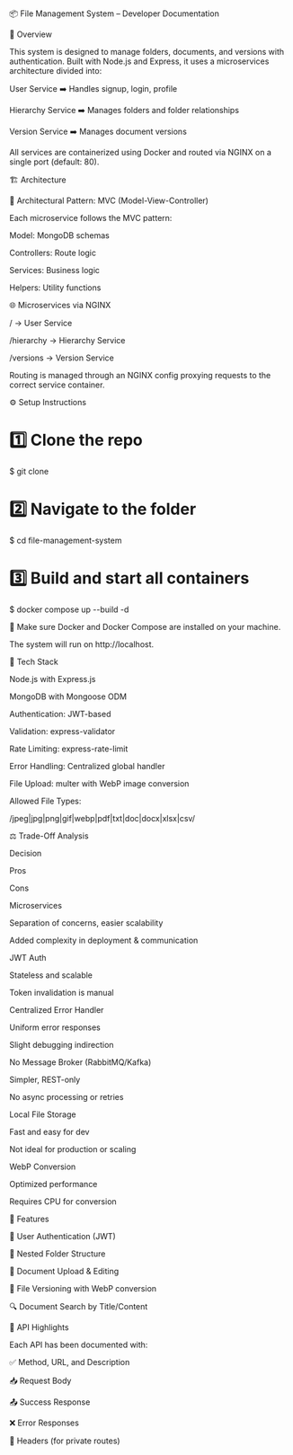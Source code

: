 📦 File Management System – Developer Documentation

🧠 Overview

This system is designed to manage folders, documents, and versions with authentication. Built with Node.js and Express, it uses a microservices architecture divided into:

User Service ➡️ Handles signup, login, profile

Hierarchy Service ➡️ Manages folders and folder relationships

Version Service ➡️ Manages document versions

All services are containerized using Docker and routed via NGINX on a single port (default: 80).

🏗️ Architecture

🧱 Architectural Pattern: MVC (Model-View-Controller)

Each microservice follows the MVC pattern:

Model: MongoDB schemas

Controllers: Route logic

Services: Business logic

Helpers: Utility functions

🌐 Microservices via NGINX

/ → User Service

/hierarchy → Hierarchy Service

/versions → Version Service

Routing is managed through an NGINX config proxying requests to the correct service container.

⚙️ Setup Instructions

# 1️⃣ Clone the repo
$ git clone <repo-url>

# 2️⃣ Navigate to the folder
$ cd file-management-system

# 3️⃣ Build and start all containers
$ docker compose up --build -d

📌 Make sure Docker and Docker Compose are installed on your machine.

The system will run on http://localhost.

📁 Tech Stack

Node.js with Express.js

MongoDB with Mongoose ODM

Authentication: JWT-based

Validation: express-validator

Rate Limiting: express-rate-limit

Error Handling: Centralized global handler

File Upload: multer with WebP image conversion

Allowed File Types:

/jpeg|jpg|png|gif|webp|pdf|txt|doc|docx|xlsx|csv/

⚖️ Trade-Off Analysis

Decision

Pros

Cons

Microservices

Separation of concerns, easier scalability

Added complexity in deployment & communication

JWT Auth

Stateless and scalable

Token invalidation is manual

Centralized Error Handler

Uniform error responses

Slight debugging indirection

No Message Broker (RabbitMQ/Kafka)

Simpler, REST-only

No async processing or retries

Local File Storage

Fast and easy for dev

Not ideal for production or scaling

WebP Conversion

Optimized performance

Requires CPU for conversion

🚀 Features

👤 User Authentication (JWT)

📂 Nested Folder Structure

📝 Document Upload & Editing

🧾 File Versioning with WebP conversion

🔍 Document Search by Title/Content

🧪 API Highlights

Each API has been documented with:

✅ Method, URL, and Description

📥 Request Body

📤 Success Response

❌ Error Responses

🔐 Headers (for private routes)
